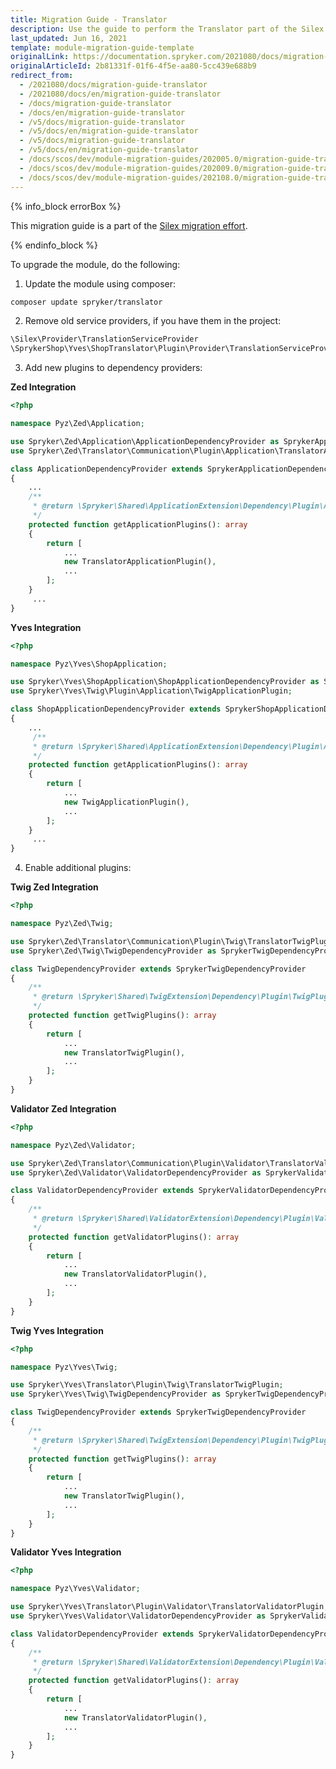 ```yaml
---
title: Migration Guide - Translator
description: Use the guide to perform the Translator part of the Silex Migration Effort.
last_updated: Jun 16, 2021
template: module-migration-guide-template
originalLink: https://documentation.spryker.com/2021080/docs/migration-guide-translator
originalArticleId: 2b81331f-01f6-4f5e-aa80-5cc439e688b9
redirect_from:
  - /2021080/docs/migration-guide-translator
  - /2021080/docs/en/migration-guide-translator
  - /docs/migration-guide-translator
  - /docs/en/migration-guide-translator
  - /v5/docs/migration-guide-translator
  - /v5/docs/en/migration-guide-translator
  - /v5/docs/migration-guide-translator
  - /v5/docs/en/migration-guide-translator
  - /docs/scos/dev/module-migration-guides/202005.0/migration-guide-translator.html
  - /docs/scos/dev/module-migration-guides/202009.0/migration-guide-translator.html
  - /docs/scos/dev/module-migration-guides/202108.0/migration-guide-translator.html
---
```


{% info_block errorBox %}

This migration guide is a part of the [Silex migration effort](/docs/scos/dev/migration-concepts/silex-replacement/silex-replacement.html).

{% endinfo_block %}

To upgrade the module, do the following:

1. Update the module using composer:

```bash
composer update spryker/translator
```
2. Remove old service providers, if you have them in the project:

```php
\Silex\Provider\TranslationServiceProvider
\SprykerShop\Yves\ShopTranslator\Plugin\Provider\TranslationServiceProvider
```
3. Add new plugins to dependency providers:

**Zed Integration**

```php
<?php

namespace Pyz\Zed\Application;

use Spryker\Zed\Application\ApplicationDependencyProvider as SprykerApplicationDependencyProvider;
use Spryker\Zed\Translator\Communication\Plugin\Application\TranslatorApplicationPlugin;

class ApplicationDependencyProvider extends SprykerApplicationDependencyProvider
{
    ...
    /**
     * @return \Spryker\Shared\ApplicationExtension\Dependency\Plugin\ApplicationPluginInterface[]
     */
    protected function getApplicationPlugins(): array
    {
        return [
            ...
            new TranslatorApplicationPlugin(),
            ...
        ];
    }
     ...
}
```

**Yves Integration**

```php
<?php

namespace Pyz\Yves\ShopApplication;

use Spryker\Yves\ShopApplication\ShopApplicationDependencyProvider as SprykerShopApplicationDependencyProvider;
use Spryker\Yves\Twig\Plugin\Application\TwigApplicationPlugin;

class ShopApplicationDependencyProvider extends SprykerShopApplicationDependencyProvider
{
    ...
     /**
     * @return \Spryker\Shared\ApplicationExtension\Dependency\Plugin\ApplicationPluginInterface[]
     */
    protected function getApplicationPlugins(): array
    {
        return [
            ...
            new TwigApplicationPlugin(),
            ...
        ];
    }
     ...
}
```

4. Enable additional plugins:

**Twig Zed Integration**

```php
<?php

namespace Pyz\Zed\Twig;

use Spryker\Zed\Translator\Communication\Plugin\Twig\TranslatorTwigPlugin;
use Spryker\Zed\Twig\TwigDependencyProvider as SprykerTwigDependencyProvider;

class TwigDependencyProvider extends SprykerTwigDependencyProvider
{
    /**
     * @return \Spryker\Shared\TwigExtension\Dependency\Plugin\TwigPluginInterface[]
     */
    protected function getTwigPlugins(): array
    {
        return [
            ...
            new TranslatorTwigPlugin(),
            ...
        ];
    }
}
```

**Validator Zed Integration**

```php
<?php

namespace Pyz\Zed\Validator;

use Spryker\Zed\Translator\Communication\Plugin\Validator\TranslatorValidatorPlugin;
use Spryker\Zed\Validator\ValidatorDependencyProvider as SprykerValidatorDependencyProvider;

class ValidatorDependencyProvider extends SprykerValidatorDependencyProvider
{
    /**
     * @return \Spryker\Shared\ValidatorExtension\Dependency\Plugin\ValidatorPluginInterface[]
     */
    protected function getValidatorPlugins(): array
    {
        return [
            ...
            new TranslatorValidatorPlugin(),
            ...
        ];
    }
}
```

**Twig Yves Integration**

```php
<?php

namespace Pyz\Yves\Twig;

use Spryker\Yves\Translator\Plugin\Twig\TranslatorTwigPlugin;
use Spryker\Yves\Twig\TwigDependencyProvider as SprykerTwigDependencyProvider;

class TwigDependencyProvider extends SprykerTwigDependencyProvider
{
    /**
     * @return \Spryker\Shared\TwigExtension\Dependency\Plugin\TwigPluginInterface[]
     */
    protected function getTwigPlugins(): array
    {
        return [
            ...
            new TranslatorTwigPlugin(),
            ...
        ];
    }
}
```

**Validator Yves Integration**

```php
<?php

namespace Pyz\Yves\Validator;

use Spryker\Yves\Translator\Plugin\Validator\TranslatorValidatorPlugin;
use Spryker\Yves\Validator\ValidatorDependencyProvider as SprykerValidatorDependencyProvider;

class ValidatorDependencyProvider extends SprykerValidatorDependencyProvider
{
    /**
     * @return \Spryker\Shared\ValidatorExtension\Dependency\Plugin\ValidatorPluginInterface[]
     */
    protected function getValidatorPlugins(): array
    {
        return [
            ...
            new TranslatorValidatorPlugin(),
            ...
        ];
    }
}
```
